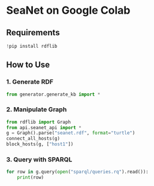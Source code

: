 # SeaNet on Google Colab

## Requirements
```python
!pip install rdflib
```

## How to Use

### 1. Generate RDF
```python
from generator.generate_kb import *
```

### 2. Manipulate Graph
```python
from rdflib import Graph
from api.seanet_api import *
g = Graph().parse("seanet.rdf", format="turtle")
connect_all_hosts(g)
block_hosts(g, ["host1"])
```

### 3. Query with SPARQL
```python
for row in g.query(open("sparql/queries.rq").read()):
    print(row)
```
